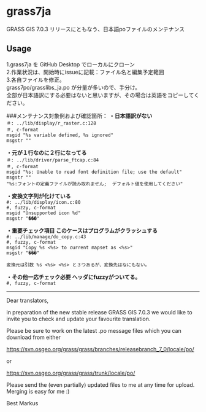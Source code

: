 # grass7ja

GRASS GIS 7.0.3 リリースにともなう、日本語poファイルのメンテナンス

## Usage
1.grass7ja を GitHub Desktop でローカルにクローン  
2.作業状況は、開始時にissueに記載：ファイル名と編集予定範囲  
3.各自ファイルを修正。  
grass7po/grasslibs_ja.po が分量が多いので、手分け。  
全部が日本語訳にする必要はないと思いますが、その場合は英語をコピーしてください。

###メンテナンス対象例および確認箇所：
__・日本語訳がない__  
    `＃: ../lib/display/r_raster.c:128`  
    `＃, c-format`  
    `msgid "%s variable defined, %s ignored"`  
    `msgstr ""`  

__・元が１行なのに２行になってる__  
    `＃: ../lib/driver/parse_ftcap.c:84`  
    `＃, c-format`  
    `msgid "%s: Unable to read font definition file; use the default"`  
    `msgstr ""`  
    `"%s:フォントの定義ファイルが読み取れません;  デフォルト値を使用してください"`

__・変換文字列が化けている__  
    `#: ../lib/display/icon.c:80`  
    `#, fuzzy, c-format`  
    `msgid "Unsupported icon %d"`  
    `msgstr "���"`

__・重要チェック項目  このケースはプログラムがクラッシュする__  
    `#: ../lib/manage/do_copy.c:43`  
    `#, fuzzy, c-format`  
    `msgid "Copy %s <%s> to current mapset as <%s>"`  
    `msgstr "���"`  

    変換元は引数 %s <%s> <%s> と３つあるが、変換先はなにもない。


__・その他一応チェック必要  ヘッダにfuzzyがついてる。__  
    `#, fuzzy, c-format`  

***
Dear translators,

in preparation of the new stable release GRASS GIS 7.0.3 we would like
to invite you to check and update your favourite translation.

Please be sure to work on the latest .po message files which you can
download from either

 https://svn.osgeo.org/grass/grass/branches/releasebranch_7_0/locale/po/

or

 https://svn.osgeo.org/grass/grass/trunk/locale/po/

Please send the (even partially) updated files to me at any time for
upload. Merging is easy for me :)

Best
Markus

